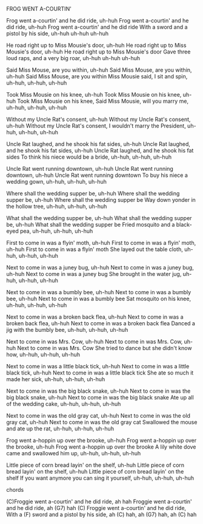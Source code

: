 FROG WENT A-COURTIN' 

Frog went a-courtin' and he did ride, uh-huh 
Frog went a-courtin' and he did ride, uh-huh 
Frog went a-courtin' and he did ride 
With a sword and a pistol by his side, uh-huh uh-huh uh-huh 

He road right up to Miss Mousie's door, uh-huh 
He road right up to Miss Mousie's door, uh-huh 
He road right up to Miss Mousie's door 
Gave three loud raps, and a very big roar, uh-huh uh-huh uh-huh 

Said Miss Mouse, are you within, uh-huh 
Said Miss Mouse, are you within, uh-huh 
Said Miss Mouse, are you within 
Miss Mousie said, I sit and spin, uh-huh, uh-huh, uh-huh 

Took Miss Mousie on his knee, uh-huh 
Took Miss Mousie on his knee, uh-huh 
Took Miss Mousie on his knee, 
Said Miss Mousie, will you marry me, uh-huh, uh-huh, uh-huh 

Without my Uncle Rat's consent, uh-huh 
Without my Uncle Rat's consent, uh-huh 
Without my Uncle Rat's consent, 
I wouldn't marry the President, uh-huh, uh-huh, uh-huh 

Uncle Rat laughed, and he shook his fat sides, uh-huh 
Uncle Rat laughed, and he shook his fat sides, uh-huh 
Uncle Rat laughed, and he shook his fat sides 
To think his niece would be a bride, uh-huh, uh-huh, uh-huh 

Uncle Rat went running downtown, uh-huh 
Uncle Rat went running downtown, uh-huh 
Uncle Rat went running downtown 
To buy his niece a wedding gown, uh-huh, uh-huh, uh-huh 

Where shall the wedding supper be, uh-huh 
Where shall the wedding supper be, uh-huh 
Where shall the wedding supper be 
Way down yonder in the hollow tree, uh-huh, uh-huh, uh-huh 

What shall the wedding supper be, uh-huh 
What shall the wedding supper be, uh-huh 
What shall the wedding supper be 
Fried mosquito and a black-eyed pea, uh-huh, uh-huh, uh-huh 

First to come in was a flyin' moth, uh-huh 
First to come in was a flyin' moth, uh-huh 
First to come in was a flyin' moth 
She layed out the table cloth, uh-huh, uh-huh, uh-huh 

Next to come in was a juney bug, uh-huh 
Next to come in was a juney bug, uh-huh 
Next to come in was a juney bug 
She brought in the water jug, uh-huh, uh-huh, uh-huh 

Next to come in was a bumbly bee, uh-huh 
Next to come in was a bumbly bee, uh-huh 
Next to come in was a bumbly bee 
Sat mosquito on his knee, uh-huh, uh-huh, uh-huh 

Next to come in was a broken back flea, uh-huh 
Next to come in was a broken back flea, uh-huh 
Next to come in was a broken back flea 
Danced a jig with the bumbly bee, uh-huh, uh-huh, uh-huh 

Next to come in was Mrs. Cow, uh-huh 
Next to come in was Mrs. Cow, uh-huh 
Next to come in was Mrs. Cow 
She tried to dance but she didn't know how, uh-huh, uh-huh, uh-huh 

Next to come in was a little black tick, uh-huh 
Next to come in was a little black tick, uh-huh 
Next to come in was a little black tick 
She ate so much it made her sick, uh-huh, uh-huh, uh-huh 

Next to come in was the big black snake, uh-huh 
Next to come in was the big black snake, uh-huh 
Next to come in was the big black snake 
Ate up all of the wedding cake, uh-huh, uh-huh, uh-huh 

Next to come in was the old gray cat, uh-huh 
Next to come in was the old gray cat, uh-huh 
Next to come in was the old gray cat 
Swallowed the mouse and ate up the rat, uh-huh, uh-huh, uh-huh 

Frog went a-hoppin up over the brooke, uh-huh 
Frog went a-hoppin up over the brooke, uh-huh 
Frog went a-hoppin up over the brooke 
A lily white dove came and swallowed him up, uh-huh, uh-huh, uh-huh 

Little piece of corn bread layin' on the shelf, uh-huh 
Little piece of corn bread layin' on the shelf, uh-huh 
Little piece of corn bread layin' on the shelf 
If you want anymore you can sing it yourself, uh-huh, uh-huh, uh-huh 


chords

(C)Froggie went a-courtin' and he did ride, ah hah
Froggie went a-courtin' and he did ride, ah (G7) hah
(C) Froggie went a-courtin' and he did ride,
With a (F) sword and a pistol by his side, ah (C) hah, ah (G7) hah, ah (C) hah




